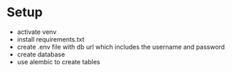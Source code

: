 # Setup
- activate venv
- install requirements.txt
- create .env file with db url which includes the username and password
- create database
- use alembic to create tables
